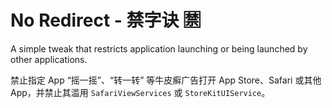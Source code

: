 # No Redirect - 禁字诀 🈲

A simple tweak that restricts application launching or being launched by other applications.

禁止指定 App “摇一摇”、“转一转” 等牛皮癣广告打开 App Store、Safari 或其他 App，并禁止其滥用 `SafariViewServices` 或 `StoreKitUIService`。
